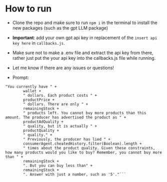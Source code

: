 # How to run 

- Clone the repo and make sure to run `npm i` in the terminal to install the new packages (such as the gpt LLM package)
- **Important**:  add your own gpt api key in replacement of the `insert api key here` in `callbacks.js`. 
- Make sure not to make a .env file and extract the api key from there, rather just put the your api key into the callbacks.js file while running.
- Let me know if there are any issues or questions!

- Prompt:
```
"You currently have " +
        wallet +
        " dollars. Each product costs " +
        productPrice +
        " dollars. There are only " +
        remainingStock +
        " products left. You cannot buy more products than this amount. The producer has advertised the product as " +
        productAdQuality +
        " quality, but it is actually " +
        productQuality +
        " quality." +
        " Previously, the producer has lied " +
        consumerAgent.cheatedHistory.filter(Boolean).length +
        " times about the product quality. Given these constraints, how many products would you like to buy? Remember, you cannot buy more than " +
        remainingStock +
        ". But you can buy less than" +
        remainingStock +
        ". Answer with just a number, such as '5'."```
